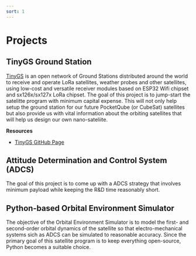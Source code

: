 ```yaml
---
sort: 1
---
```


# Projects

## TinyGS Ground Station

[TinyGS](https://tinygs.com) is an open network of Ground Stations distributed around the world to receive and operate LoRa satellites, weather probes and other satellites, using low-cost and versatile receiver modules based on ESP32 Wifi chipset and sx126x/sx127x LoRa chipset. The goal of this project is to jump-start the satelitte program with minimum capital expense. This will not only help setup the ground station for our future PocketQube (or CubeSat) satellites but also provide us with vital information about the orbiting satellites that will help us design our own nano-sateliite.  

**Resources**

- [TinyGS GitHub Page](https://github.com/G4lile0/tinyGS)

## Attitude Determination and Control System (ADCS)

The goal of this project is to come up with a ADCS strategy that involves minimum payload while keeping the R&D time reasonably short. 

## Python-based Orbital Environment Simulator

The objective of the Orbital Environment Simulator is to model the first- and second-order orbital dynamics of the satellite so that electro-mechanical systems sich as ADCS can be simulated to reasonable accuracy. Since the primary goal of this satellite program is to keep everything open-source, Python becomes a suitable choice.
